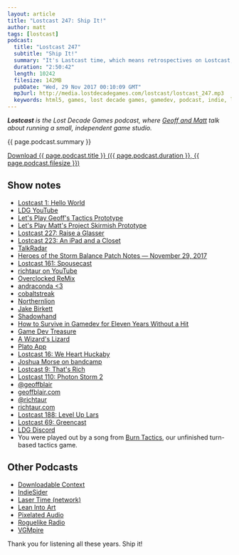 ```yaml
---
layout: article
title: "Lostcast 247: Ship It!"
author: matt
tags: [lostcast]
podcast:
  title: "Lostcast 247"
  subtitle: "Ship It!"
  summary: "It's Lastcast time, which means retrospectives on Lostcast, LDG, thank yous, goodbyes, and how to keep in touch."
  duration: "2:50:42"
  length: 10242
  filesize: 142MB
  pubDate: "Wed, 29 Nov 2017 00:10:09 GMT"
  mp3url: http://media.lostdecadegames.com/lostcast/lostcast_247.mp3
  keywords: html5, games, lost decade games, gamedev, podcast, indie, lostcast
---
```

_**Lostcast** is the Lost Decade Games podcast, where [Geoff and Matt](/about/) talk about running a small, independent game studio._

{{ page.podcast.summary }}

<a class="download-podcast" href="{{ page.podcast.mp3url }}">
	Download {{ page.podcast.title }} ({{ page.podcast.duration }}, {{ page.podcast.filesize }})
</a>

## Show notes

* [Lostcast 1: Hello World](http://www.lostdecadegames.com/lostcast-episode-1-hello-world/)
* [LDG YouTube](https://www.youtube.com/user/lostdecadegames)
* [Let's Play Geoff's Tactics Prototype](https://www.youtube.com/watch?v=lQTN-4PKWqc&t=6s)
* [Let's Play Matt's Project Skirmish Prototype](https://www.youtube.com/watch?v=quO4eA-lFl0)
* [Lostcast 227: Raise a Glasser](http://www.lostdecadegames.com/lostcast-227/)
* [Lostcast 223: An iPad and a Closet](http://www.lostdecadegames.com/lostcast-223/)
* [TalkRadar](http://www.gamesradar.com/talkradar-compendinarium/)
* [Heroes of the Storm Balance Patch Notes — November 29, 2017](http://us.battle.net/heroes/en/blog/21273597/heroes-of-the-storm-balance-patch-notes-november-29-2017-11-27-2017)
* [Lostcast 161: Spousecast](http://www.lostdecadegames.com/lostcast-161/)
* [richtaur on YouTube](https://www.youtube.com/user/richtaur)
* [Overclocked ReMix](http://ocremix.org/)
* [andraconda <3](https://twitter.com/andraconda)
* [cobaltstreak](https://www.twitch.tv/cobaltstreak)
* [Northernlion](https://www.youtube.com/user/Northernlion)
* [Jake Birkett](https://twitter.com/GreyAlien)
* [Shadowhand](http://www.positech.co.uk/shadowhand/)
* [How to Survive in Gamedev for Eleven Years Without a Hit](https://www.youtube.com/watch?v=JmwbYl6f11c)
* [Game Dev Treasure](https://richtaur.github.io/GameDevTreasure/)
* [A Wizard's Lizard](http://www.wizardslizard.com/)
* [Plato App](https://www.platoapp.com/)
* [Lostcast 16: We Heart Huckaby](http://www.lostdecadegames.com/lostcast-16-we-heart-huckaby/v)
* [Joshua Morse on bandcamp](https://joshuamorse.bandcamp.com/)
* [Lostcast 9: That's Rich](http://www.lostdecadegames.com/lostcast-episode-9-thats-rich/)
* [Lostcast 110: Photon Storm 2](http://www.lostdecadegames.com/lostcast-110/)
* [@geoffblair](https://twitter.com/geoffblair)
* [geoffblair.com](http://www.geoffblair.com/)
* [@richtaur](https://twitter.com/richtaur)
* [richtaur.com](http://www.richtaur.com/)
* [Lostcast 188: Level Up Lars](http://www.lostdecadegames.com/lostcast-188/)
* [Lostcast 69: Greencast](http://www.lostdecadegames.com/lostcast-69/)
* [LDG Discord](https://discord.gg/jNHav65)
* You were played out by a song from [Burn Tactics](http://www.lostdecadegames.com/details-about-our-next-game-burn-tactics/), our unfinished turn-based tactics game.

## Other Podcasts

* [Downloadable Context](https://www.downloadablecontext.com/)
* [IndieSider](https://www.gamebits.net/category/podcast/)
* [Laser Time (network)](http://www.lasertimepodcast.com/)
* [Lean Into Art](http://www.leanintoart.com/)
* [Pixelated Audio](http://pixelatedaudio.com/)
* [Roguelike Radio](http://www.roguelikeradio.com/)
* [VGMpire](http://www.vgmpire.com/)

Thank you for listening all these years. Ship it!

